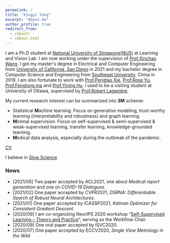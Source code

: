 ```yaml
---
permalink: /
title: "Xingyi Yang"
excerpt: "About me"
author_profile: true
redirect_from: 
  - /about/
  - /about.html
---
```



 I am a Ph.D student at [National University of Singapore(NUS)](https://www.nus.edu.sg/) at Learning and Vision Lab. I am now working under the supervision of [Prof.Xinchao Wang](https://www.eng.nus.edu.sg/ece/staff/wang-xinchao/). I got my master's degree in Electrical and Computer Engineering from [University of California, San Diego](https://ucsd.edu/) in 2021 and my bachelor degree in Computer Science and Engineering from [Southeast University](https://www.seu.edu.cn/english/), China in 2019. I am also fortunate to work with [Prof.Pengtao Xie](https://pengtaoxie.github.io/), [Prof.Rose Yu](http://roseyu.com/), [Prof.Fenglong ma](http://personal.psu.edu/ffm5105/) and [Prof.Yining Hu](https://www.researchgate.net/profile/Yining-Hu-4). I used to be a visiting student at University of Ottawa, supervised by [Prof.Robert Laganière](http://www.site.uottawa.ca/~laganier/). 

My current research interest can be summarized into **3M** scheme:
- Statistical **M**achine learning. Focus on generative modeling, trust-worthy learning (interpretability and robustness) and graph learning.
- **M**inimal supervision. Focus on self-supervised & semi-supervised & weak-supervised learning, transfer learning, knowledge-grounded learning.
- **M**edical data analysis, especially during the outbreak of the pandemic. 




[CV](http://adamdad.github.io/files/Resume_Xingyi_Yang_20210729.pdf)

I believe in [Slow Science](http://slow-science.org/)

### News
- [2021/05] Two paper accepted by ACL2021, one about *Medical report generation* and one on *COVID-19 Dialogues*.
- [2021/02] One paper accepted by CVPR2021, *DSRNA: Differentiable Search of Robust Neural Architectures*.
- [2021/01] One paper accepted by ICASSP2021, *Kalman Optimizer for Consistent Gradient Descent*.
- [2020/09] I am co-organizing NeurIPS 2020 workshop “[Self-Supervised Learning – Theory and Practice](https://nips.cc/Conferences/2020/ScheduleMultitrack?event=16146)”, serving as the Workflow Chair.
- [2020/09] One oral paper accepted by ISVC2020.
- [2020/07] One paper accepted by ECCV2020, *Single View Metrology in the Wild*
